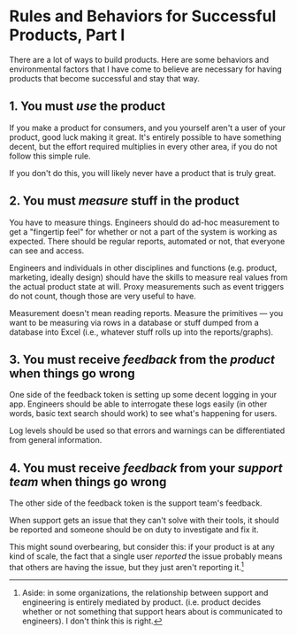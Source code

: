 # Rules and Behaviors for Successful Products, Part I

There are a lot of ways to build products. Here are some behaviors and
environmental factors that I have come to believe are necessary for having
products that become successful and stay that way.

## 1. You must _use_ the product

If you make a product for consumers, and you yourself aren't a user of your
product, good luck making it great. It's entirely possible to have something decent,
but the effort required multiplies in every other area, if you do not follow this simple rule.

If you don't do this, you will likely never have a product that is truly great.


## 2. You must _measure_ stuff in the product

You have to measure things. Engineers should do ad-hoc measurement to get a
"fingertip feel" for whether or not a part of the system is working as
expected. There should be regular reports, automated or not, that everyone can
see and access.

Engineers and individuals in other disciplines and functions (e.g. product,
marketing, ideally design) should have the skills to measure real values from
the actual product state at will. Proxy measurements such as event triggers do
not count, though those are very useful to have.

Measurement doesn't mean reading reports. Measure the primitives
&mdash; you want to be measuring via rows in a database or stuff dumped from a
database into Excel (i.e., whatever stuff rolls up into the reports/graphs).

## 3. You must receive _feedback_ from the _product_ when things go wrong

One side of the feedback token is setting up some decent logging in your app.
Engineers should be able to interrogate these logs easily (in other words,
basic text search should work) to see what's happening for users.

Log levels should be used so that errors and warnings can be differentiated
from general information.


## 4. You must receive _feedback_ from your _support team_ when things go wrong

The other side of the feedback token is the support team's feedback.

When support gets an issue that they can't solve with their tools, it should be
reported and someone should be on duty to investigate and fix it.

This might sound overbearing, but consider this: if your product is at any kind
of scale, the fact that a single user _reported_ the issue probably means that
others are having the issue, but they just aren't reporting it.[^1]

[^1]: Aside: in some organizations, the relationship between support and
  engineering is entirely mediated by product. (i.e. product decides whether or
  not something that support hears about is communicated to engineers). I don't
  think this is right.
